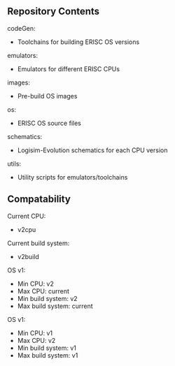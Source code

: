 
## Repository Contents

codeGen:
  + Toolchains for building ERISC OS versions

emulators:
  + Emulators for different ERISC CPUs

images:
  + Pre-build OS images

os:
  + ERISC OS source files

schematics:
  + Logisim-Evolution schematics for each CPU version

utils:
  + Utility scripts for emulators/toolchains

## Compatability

Current CPU:
  + v2cpu

Current build system:
  + v2build

OS v1:
  + Min CPU: v2
  + Max CPU: current
  + Min build system: v2
  + Max build system: current

OS v1:
  + Min CPU: v1
  + Max CPU: v2
  + Min build system: v1
  + Max build system: v1
